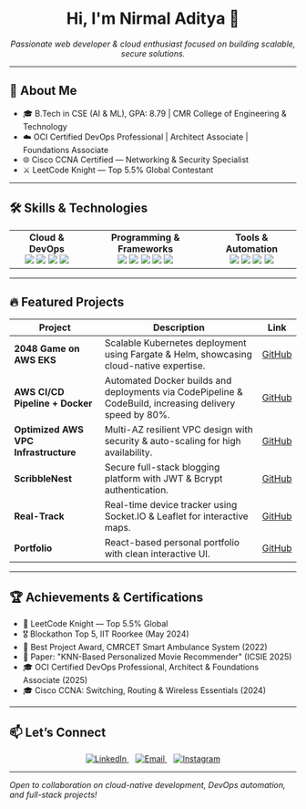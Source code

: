 <!-- PROFILE HEADER -->
<h1 align="center">Hi, I'm Nirmal Aditya 👋</h1>
<p align="center">
  <em>Passionate web developer & cloud enthusiast focused on building scalable, secure solutions.</em>
</p>

---

<!-- ABOUT ME -->
## 🚀 About Me
- 🎓 B.Tech in CSE (AI & ML), GPA: 8.79 | CMR College of Engineering & Technology  
- ☁️ OCI Certified DevOps Professional | Architect Associate | Foundations Associate  
- 🌐 Cisco CCNA Certified — Networking & Security Specialist  
- ⚔️ LeetCode Knight — Top 5.5% Global Contestant  

---

<!-- SKILLS -->
## 🛠️ Skills & Technologies
<table>
  <tr align="center">
    <td><b>Cloud & DevOps</b><br> 
      <img src="https://img.shields.io/badge/AWS-232F3E?style=for-the-badge&logo=amazonaws&logoColor=white" /> 
      <img src="https://img.shields.io/badge/OCI-F80000?style=for-the-badge&logo=oracle&logoColor=white" />  
      <img src="https://img.shields.io/badge/Docker-2496ED?style=for-the-badge&logo=docker&logoColor=white" /> 
      <img src="https://img.shields.io/badge/Kubernetes-326CE5?style=for-the-badge&logo=kubernetes&logoColor=white" />
    </td>
    <td><b>Programming & Frameworks</b><br>
      <img src="https://img.shields.io/badge/Node.js-339933?style=for-the-badge&logo=node.js&logoColor=white" />
      <img src="https://img.shields.io/badge/Java-007396?style=for-the-badge&logo=java&logoColor=white" />
      <img src="https://img.shields.io/badge/JavaScript-F7DF1E?style=for-the-badge&logo=javascript&logoColor=black" />
      <img src="https://img.shields.io/badge/Express.js-404D59?style=for-the-badge" />
      <img src="https://img.shields.io/badge/MongoDB-47A248?style=for-the-badge&logo=mongodb&logoColor=white" />
    </td>
    <td><b>Tools & Automation</b><br>
      <img src="https://img.shields.io/badge/GitHub Actions-2088FF?style=for-the-badge&logo=githubactions&logoColor=white" />
      <img src="https://img.shields.io/badge/Helm-0F193B?style=for-the-badge&logo=helm&logoColor=white" />
      <img src="https://img.shields.io/badge/Terraform-623CE4?style=for-the-badge&logo=terraform&logoColor=white" />
      <img src="https://img.shields.io/badge/Linux-FCC624?style=for-the-badge&logo=linux&logoColor=black" />
    </td>
  </tr>
</table>

---

<!-- FEATURED PROJECTS -->
## 🔥 Featured Projects
| Project | Description | Link |
|---------|-------------|------|
| **2048 Game on AWS EKS** | Scalable Kubernetes deployment using Fargate & Helm, showcasing cloud-native expertise. | [GitHub](https://github.com/Nirmal-aditya/EKS-2048-game) |
| **AWS CI/CD Pipeline + Docker** | Automated Docker builds and deployments via CodePipeline & CodeBuild, increasing delivery speed by 80%. | [GitHub](https://github.com/Nirmal-aditya/AWS-CI-Project) |
| **Optimized AWS VPC Infrastructure** | Multi-AZ resilient VPC design with security & auto-scaling for high availability. | [GitHub](https://github.com/Nirmal-aditya/Optimized-AWS-Cloud-Infrastructure-with-VPCs) |
| **ScribbleNest** | Secure full-stack blogging platform with JWT & Bcrypt authentication. | [GitHub](https://github.com/Nirmal-aditya/ScribbleNest) |
| **Real-Track** | Real-time device tracker using Socket.IO & Leaflet for interactive maps. | [GitHub](https://github.com/Nirmal-aditya/Real-Track) |
| **Portfolio** | React-based personal portfolio with clean interactive UI. | [GitHub](https://github.com/Nirmal-aditya/Portfolio) |

---

<!-- ACHIEVEMENTS -->
## 🏆 Achievements & Certifications
- 🥇 LeetCode Knight — Top 5.5% Global  
- 🎖️ Blockathon Top 5, IIT Roorkee (May 2024)  
- 🏅 Best Project Award, CMRCET Smart Ambulance System (2022)  
- 📜 Paper: "KNN-Based Personalized Movie Recommender" (ICSIE 2025)  
- 🎓 OCI Certified DevOps Professional, Architect & Foundations Associate (2025)  
- 🎓 Cisco CCNA: Switching, Routing & Wireless Essentials (2024)  

---

<!-- CONTACT -->
## 📫 Let’s Connect
<p align="center">
  <a href="https://linkedin.com/in/nirmaladitya" target="_blank">
    <img alt="LinkedIn" src="https://img.shields.io/badge/LinkedIn-%230077B5.svg?style=for-the-badge&logo=linkedin&logoColor=white"/>
  </a>
  &nbsp;&nbsp;
  <a href="mailto:nirmaladitya0303@gmail.com" target="_blank">
    <img alt="Email" src="https://img.shields.io/badge/Email-D14836?style=for-the-badge&logo=gmail&logoColor=white"/>
  </a>
  &nbsp;&nbsp;
  <a href="https://instagram.com/nirmal.adityaa" target="_blank">
    <img alt="Instagram" src="https://img.shields.io/badge/Instagram-E4405F?style=for-the-badge&logo=instagram&logoColor=white"/>
  </a>
</p>

---

*Open to collaboration on cloud-native development, DevOps automation, and full-stack projects!*
